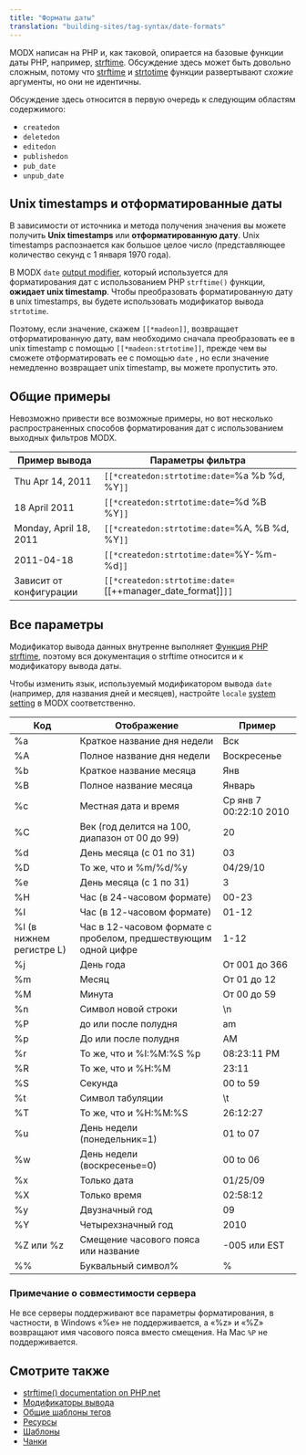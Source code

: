 ```yaml
---
title: "Форматы даты"
translation: "building-sites/tag-syntax/date-formats"
---
```


MODX написан на PHP и, как таковой, опирается на базовые функции даты PHP, например, [strftime](http://www.php.net/manual/en/function.strftime.php). Обсуждение здесь может быть довольно сложным, потому что [strftime](http://www.php.net/manual/en/function.strftime.php) и [strtotime](http://co.php.net/strtotime) функции развертывают _схожие_ аргументы, но они не идентичны.

Обсуждение здесь относится в первую очередь к следующим областям содержимого:

- `createdon`
- `deletedon`
- `editedon`
- `publishedon`
- `pub_date`
- `unpub_date`

## Unix timestamps и отформатированные даты

В зависимости от источника и метода получения значения вы можете получить **Unix timestamps** или **отформатированную дату**. Unix timestamps распознается как большое целое число (представляющее количество секунд с 1 января 1970 года).

В MODX `date` [output modifier](building-sites/tag-syntax/output-filters), который используется для форматирования дат с использованием PHP `strftime()` функции, **ожидает unix timestamp**. Чтобы преобразовать форматированную дату в unix timestamps, вы будете использовать модификатор вывода `strtotime`.

Поэтому, если значение, скажем `[[*madeon]]`, возвращает отформатированную дату, вам необходимо сначала преобразовать ее в unix timestamp с помощью `[[*madeon:strtotime]]`, прежде чем вы сможете отформатировать ее с помощью `date` , но если значение немедленно возвращает unix timestamp, вы можете пропустить это.

## Общие примеры

Невозможно привести все возможные примеры, но вот несколько распространенных способов форматирования дат с использованием выходных фильтров MODX.

| Пример вывода           | Параметры фильтра                                           |
| ----------------------- | ----------------------------------------------------------- |
| Thu Apr 14, 2011        | `[[*createdon:strtotime:date=`%a %b %d, %Y`]]`              |
| 18 April 2011           | `[[*createdon:strtotime:date=`%d %B %Y`]]`                  |
| Monday, April 18, 2011  | `[[*createdon:strtotime:date=`%A, %B %d, %Y`]]`             |
| 2011-04-18              | `[[*createdon:strtotime:date=`%Y-%m-%d`]]`                  |
| Зависит от конфигурации | `[[*createdon:strtotime:date=`[[++manager_date_format]]`]]` |

## Все параметры

Модификатор вывода данных внутренне выполняет [Функция PHP strftime](https://php.net/strftime), поэтому вся документация о strftime относится и к модификатору вывода даты.

Чтобы изменить язык, используемый модификатором вывода `date` (например, для названия дней и месяцев), настройте `locale` [system setting](building-sites/settings) в MODX соответственно.

| Код                      | Отображение                                                     | Пример                 |
| ------------------------ | --------------------------------------------------------------- | ---------------------- |
| %a                       | Краткое название дня недели                                     | Вск                    |
| %A                       | Полное название дня недели                                      | Воскресенье            |
| %b                       | Краткое название месяца                                         | Янв                    |
| %B                       | Полное название месяца                                          | Январь                 |
| %c                       | Местная дата и время                                            | Ср янв 7 00:22:10 2010 |
| %C                       | Век (год делится на 100, диапазон от 00 до 99)                  | 20                     |
| %d                       | День месяца (с 01 по 31)                                        | 03                     |
| %D                       | То же, что и %m/%d/%y                                           | 04/29/10               |
| %e                       | День месяца (с 1 по 31)                                         | 3                      |
| %H                       | Час (в 24-часовом формате)                                      | 00-23                  |
| %I                       | Час (в 12-часовом формате)                                      | 01-12                  |
| %l (в нижнем регистре L) | Час в 12-часовом формате с пробелом, предшествующим одной цифре | 1-12                   |
| %j                       | День года                                                       | От 001 до 366          |
| %m                       | Месяц                                                           | От 01 до 12            |
| %M                       | Минута                                                          | От 00 до 59            |
| %n                       | Символ новой строки                                             | \\n                    |
| %P                       | до или после полудня                                            | am                     |
| %p                       | До или после полудня                                            | AM                     |
| %r                       | То же, что и %I:%M:%S %p                                        | 08:23:11 PM            |
| %R                       | То же, что и %H:%M                                              | 23:11                  |
| %S                       | Секунда                                                         | 00 to 59               |
| %t                       | Символ табуляции                                                | \\t                    |
| %T                       | То же, что и %H:%M:%S                                           | 26:12:27               |
| %u                       | День недели (понедельник=1)                                     | 01 to 07               |
| %w                       | День недели (воскресенье=0)                                     | 00 to 06               |
| %x                       | Только дата                                                     | 01/25/09               |
| %X                       | Только время                                                    | 02:58:12               |
| %y                       | Двузначный год                                                  | 09                     |
| %Y                       | Четырехзначный год                                              | 2010                   |
| %Z или %z                | Смещение часового пояса или название                            | -005 или EST           |
| %%                       | Буквальный символ%                                              | %                      |

### Примечание о совместимости сервера

Не все серверы поддерживают все параметры форматирования, в частности, в Windows «%e» не поддерживается, а «%z» и «%Z» возвращают имя часового пояса вместо смещения. На Mac `%P` не поддерживается.

## Смотрите также

- [strftime() documentation on PHP.net](https://php.net/strftime)
- [Модификаторы вывода](building-sites/tag-syntax/output-filters)
- [Общие шаблоны тегов](building-sites/tag-syntax/common)
- [Ресурсы](building-sites/resources)
- [Шаблоны](building-sites/elements/templates)
- [Чанки](building-sites/elements/chunks)
